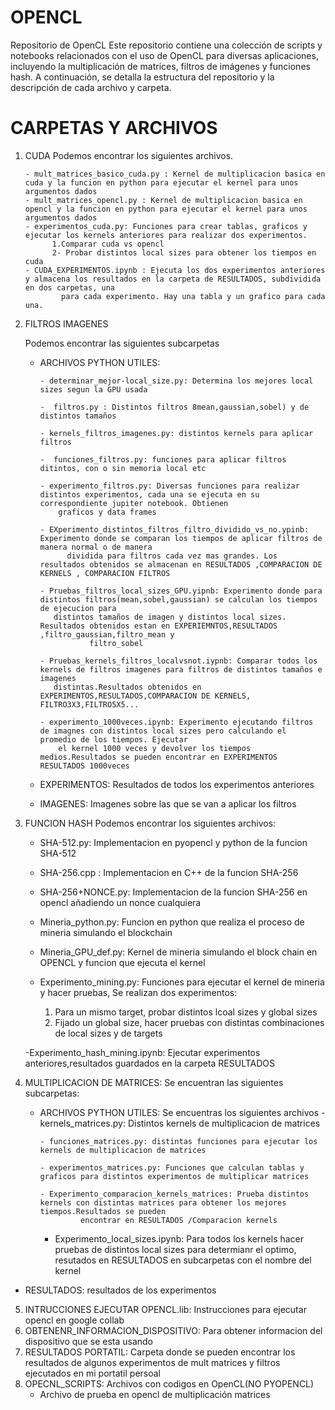 # OPENCL

Repositorio de OpenCL
Este repositorio contiene una colección de scripts y notebooks relacionados con el uso de OpenCL para diversas aplicaciones, incluyendo la multiplicación de matrices, filtros de imágenes y funciones hash. A continuación, se detalla la estructura del repositorio y la descripción de cada archivo y carpeta.

# CARPETAS Y ARCHIVOS

1. CUDA
   Podemos encontrar los siguientes archivos.

       - mult_matrices_basico_cuda.py : Kernel de multiplicacion basica en cuda y la funcion en python para ejecutar el kernel para unos argumentos dados
       - mult_matrices_opencl.py : Kernel de multiplicacion basica en opencl y la funcion en python para ejecutar el kernel para unos argumentos dados
       - experimentos_cuda.py: Funciones para crear tablas, graficos y ejecutar los kernels anteriores para realizar dos experimentos.
             1.Comparar cuda vs opencl
             2- Probar distintos local sizes para obtener los tiempos en cuda
       - CUDA_EXPERIMENTOS.ipynb : Ejecuta los dos experimentos anteriores y almacena los resultados en la carpeta de RESULTADOS, subdividida en dos carpetas, una 
               para cada experimento. Hay una tabla y un grafico para cada una.

2. FILTROS IMAGENES

      Podemos encontrar las siguientes subcarpetas

      - ARCHIVOS PYTHON UTILES:
     
            - determinar_mejor-local_size.py: Determina los mejores local sizes segun la GPU usada
        
            -  filtros.py : Distintos filtros 8mean,gaussian,sobel) y de distintos tamaños
        
            - kernels_filtros_imagenes.py: distintos kernels para aplicar filtros
        
            -  funciones_filtros.py: funciones para aplicar filtros ditintos, con o sin memoria local etc
        
            - experimento_filtros.py: Diversas funciones para realizar distintos experimentos, cada una se ejecuta en su correspondiente jupiter notebook. Obtienen 
                graficos y data frames

            - EXperimento_distintos_filtros_filtro_dividido_vs_no.ypinb: Experimento donde se comparan los tiempos de aplicar filtros de manera normal o de manera 
                  dividida para filtros cada vez mas grandes. Los resultados obtenidos se almacenan en RESULTADOS ,COMPARACION DE KERNELS , COMPARACION FILTROS

            - Pruebas_filtros_local_sizes_GPU.yipnb: Experimento donde para distintos filtros(mean,sobel,gaussian) se calculan los tiempos de ejecucion para 
               distintos tamaños de imagen y distintos local sizes. Resultados obtenidos estan en EXPERIEMNTOS,RESULTADOS ,filtro_gaussian,filtro_mean y 
                       filtro_sobel

            - Pruebas_kernels_filtros_localvsnot.iypnb: Comparar todos los kernels de filtros imagenes para filtros de distintos tamaños e imagenes 
               distintas.Resultados obtenidos en EXPERIMENTOS,RESULTADOS,COMPARACION DE KERNELS, FILTRO3X3,FILTRO5X5...
        
            - experimento_1000veces.ipynb: Experimento ejecutando filtros de imagnes con distintos local sizes pero calculando el promedio de los tiempos. Ejecutar 
                el kernel 1000 veces y devolver los tiempos medios.Resultados se pueden encontrar en EXPERIMENTOS RESULTADOS 1000veces

      - EXPERIMENTOS: Resultados de todos los experimentos anteriores
      - IMAGENES: Imagenes sobre las que se van a aplicar los filtros

  3. FUNCION HASH
     Podemos encontrar los siguientes archivos:
        - SHA-512.py: Implementacion en pyopencl y python de la funcion SHA-512
          
        - SHA-256.cpp : Implementacion en C++ de la funcion SHA-256
          
        - SHA-256+NONCE.py: Implementacion de la funcion SHA-256 en opencl añadiendo un nonce cualquiera
          
        - Mineria_python.py: Funcion en python que realiza el proceso de mineria simulando el blockchain
          
        - Mineria_GPU_def.py: Kernel de  mineria simulando el block chain en OPENCL y funcion que ejecuta el kernel
          
        - Experimento_mining.py: Funciones para ejecutar el kernel de mineria y hacer pruebas, Se realizan dos experimentos:
             1. Para un mismo target, probar distintos lcoal sizes y global sizes
             2. Fijado un global size, hacer pruebas con distintas combinaciones de local sizes y de targets
                
        -Experimento_hash_mining.ipynb: Ejecutar experimentos anteriores,resultados guardados en la carpeta RESULTADOS

4. MULTIPLICACION DE MATRICES:
Se encuentran las siguientes subcarpetas:

   - ARCHIVOS PYTHON UTILES: Se encuentras los siguientes archivos
         - kernels_matrices.py: Distintos kernels de multiplicacion de matrices
     
         - funciones_matrices.py: distintas funciones para ejecutar los kernels de multiplicacion de matrices
     
         - experimentos_matrices.py: Funciones que calculan tablas y graficos para distintos experimentos de multiplicar matrices

         - Experimento_comparacion_kernels_matrices: Prueba distintos kernels con distintas matrices para obtener los mejores tiempos.Resultados se pueden 
                  encontrar en RESULTADOS /Comparacion kernels

        - Experimento_local_sizes.ipynb: Para todos los kernels hacer pruebas de distintos local sizes para determianr el optimo, resutados en RESULTADOS en 
               subcarpetas con el nombre del kernel
          
  - RESULTADOS: resultados de los experimentos

5. INTRUCCIONES EJECUTAR OPENCL.lib: Instrucciones para ejecutar opencl en google collab
6. OBTENENR_INFORMACION_DISPOSITIVO: Para obtener informacion del dispositivo que se esta usando
7. RESULTADOS PORTATIL: Carpeta donde se pueden encontrar los resultados de algunos experimentos de mult matrices y filtros ejecutados en mi portatil persoal
8. OPECNL_SCRIPTS: Archivos con codigos en OpenCL(NO PYOPENCL)
    - Archivo de prueba en opencl de multiplicación matrices
      
      
